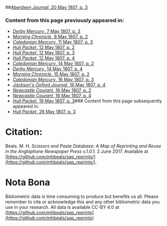 ##[*Aberdeen Journal*, 20 May 1807, p. 3](https://mhbeals.github.io/sap_html/Aberdeen-Journal/Aberdeen-Journal-20-May-1807-p-3)

### Content from this page previously appeared in:
+ [*Derby Mercury*, 7 May 1807, p. 3](https://mhbeals.github.io/sap_html/Derby-Mercury/Derby-Mercury-7-May-1807-p-3)
+ [*Morning Chronicle*, 8 May 1807, p. 2](https://mhbeals.github.io/sap_html/Morning-Chronicle/Morning-Chronicle-8-May-1807-p-2)
+ [*Caledonian Mercury*, 11 May 1807, p. 3](https://mhbeals.github.io/sap_html/Caledonian-Mercury/Caledonian-Mercury-11-May-1807-p-3)
+ [*Hull Packet*, 12 May 1807, p. 2](https://mhbeals.github.io/sap_html/Hull-Packet/Hull-Packet-12-May-1807-p-2)
+ [*Hull Packet*, 12 May 1807, p. 3](https://mhbeals.github.io/sap_html/Hull-Packet/Hull-Packet-12-May-1807-p-3)
+ [*Hull Packet*, 12 May 1807, p. 4](https://mhbeals.github.io/sap_html/Hull-Packet/Hull-Packet-12-May-1807-p-4)
+ [*Caledonian Mercury*, 14 May 1807, p. 2](https://mhbeals.github.io/sap_html/Caledonian-Mercury/Caledonian-Mercury-14-May-1807-p-2)
+ [*Derby Mercury*, 14 May 1807, p. 4](https://mhbeals.github.io/sap_html/Derby-Mercury/Derby-Mercury-14-May-1807-p-4)
+ [*Morning Chronicle*, 15 May 1807, p. 2](https://mhbeals.github.io/sap_html/Morning-Chronicle/Morning-Chronicle-15-May-1807-p-2)
+ [*Caledonian Mercury*, 16 May 1807, p. 3](https://mhbeals.github.io/sap_html/Caledonian-Mercury/Caledonian-Mercury-16-May-1807-p-3)
+ [*Jackson's Oxford Journal*, 16 May 1807, p. 4](https://mhbeals.github.io/sap_html/Jackson's-Oxford-Journal/Jackson's-Oxford-Journal-16-May-1807-p-4)
+ [*Newcastle Courant*, 16 May 1807, p. 2](https://mhbeals.github.io/sap_html/Newcastle-Courant/Newcastle-Courant-16-May-1807-p-2)
+ [*Newcastle Courant*, 16 May 1807, p. 4](https://mhbeals.github.io/sap_html/Newcastle-Courant/Newcastle-Courant-16-May-1807-p-4)
+ [*Hull Packet*, 19 May 1807, p. 3](https://mhbeals.github.io/sap_html/Hull-Packet/Hull-Packet-19-May-1807-p-3)### Content from this page subsequently appeared in:
+ [*Hull Packet*, 26 May 1807, p. 3](https://mhbeals.github.io/sap_html/Hull-Packet/Hull-Packet-26-May-1807-p-3)
                    
# Citation: 

Beals. M. H. *Scissors and Paste Database: A Map of Reprinting and Reuse in the Anglophone Newspaper Press v.1.0.1.* 2 June 2017. Available at [https://github.com/mhbeals/sap_reprints/](https://github.com/mhbeals/sap_reprints/). 
                    
# Nota Bona

Bibliometric data is time consuming to produce but benefits us all. Please remember to cite or acknowledge this and any other bibliometric data you use in your research. All data is available CC-BY 4.0 at [https://github.com/mhbeals/sap_reprints](https://github.com/mhbeals/sap_reprints)